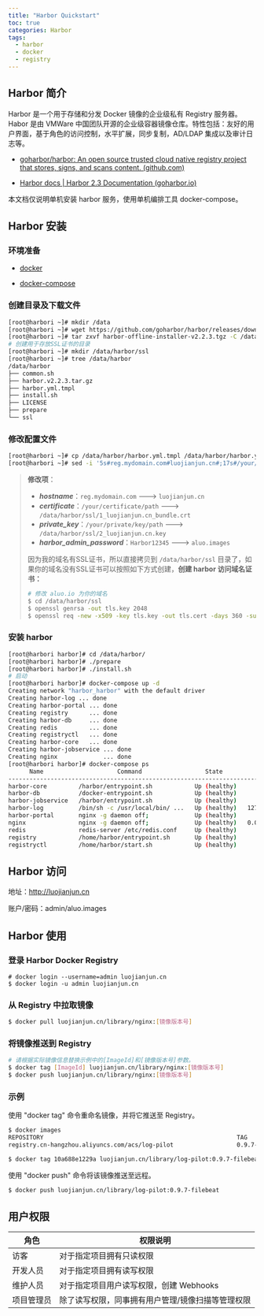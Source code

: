 ```yaml
---
title: "Harbor Quickstart"
toc: true
categories: Harbor
tags:
  - harbor
  - docker
  - registry
---
```


## Harbor 简介

Harbor 是一个用于存储和分发 Docker 镜像的企业级私有 Registry 服务器。Habor 是由 VMWare 中国团队开源的企业级容器镜像仓库。特性包括：友好的用户界面，基于角色的访问控制，水平扩展，同步复制，AD/LDAP 集成以及审计日志等。

- [goharbor/harbor: An open source trusted cloud native registry project that stores, signs, and scans content. (github.com)](https://github.com/goharbor/harbor/)

- [Harbor docs \| Harbor 2.3 Documentation (goharbor.io)](https://goharbor.io/docs/2.3.0/)

本文档仅说明单机安装 harbor 服务，使用单机编排工具 docker-compose。

## Harbor 安装

### 环境准备

* [docker](https://www.runoob.com/docker/centos-docker-install.html)

* [docker-compose](https://www.runoob.com/docker/docker-compose.html)

### 创建目录及下载文件

```bash
[root@harbori ~]# mkdir /data
[root@harbori ~]# wget https://github.com/goharbor/harbor/releases/download/v2.2.3/harbor-offline-installer-v2.2.3.tgz -P /data
[root@harbori ~]# tar zxvf harbor-offline-installer-v2.2.3.tgz -C /data
# 创建用于存放SSL证书的目录
[root@harbori ~]# mkdir /data/harbor/ssl
[root@harbori ~]# tree /data/harbor
/data/harbor
├── common.sh
├── harbor.v2.2.3.tar.gz
├── harbor.yml.tmpl
├── install.sh
├── LICENSE
├── prepare
└── ssl
```

### 修改配置文件

```bash
[root@harbori ~]# cp /data/harbor/harbor.yml.tmpl /data/harbor/harbor.yml
[root@harbori ~]# sed -i '5s#reg.mydomain.com#luojianjun.cn#;17s#/your/certificate/path#/data/harbor/ssl/1_luojianjun.cn_bundle.crt#;18s#/your/private/key/path#/data/harbor/ssl/2_luojianjun.cn.key#;34s#Harbor12345#aluo.images#' /data/harbor/harbor.yml
```

> **修改项**：
>
> - ***hostname***：`reg.mydomain.com` ---> `luojianjun.cn`
> - ***certificate***：`/your/certificate/path` ---> `/data/harbor/ssl/1_luojianjun.cn_bundle.crt`
> - ***private_key***：`/your/private/key/path` ---> `/data/harbor/ssl/2_luojianjun.cn.key`
> - ***harbor_admin_password***：`Harbor12345` ---> `aluo.images`
>
> 因为我的域名有SSL证书，所以直接拷贝到 `/data/harbor/ssl` 目录了，如果你的域名没有SSL证书可以按照如下方式创建，**创建 harbor 访问域名证书：**
>
> ```bash
> # 修改 aluo.io 为你的域名
> $ cd /data/harbor/ssl
> $ openssl genrsa -out tls.key 2048
> $ openssl req -new -x509 -key tls.key -out tls.cert -days 360 -subj /CN=*.aluo.io
> ```

### 安装 harbor

```bash
[root@harbori harbor]# cd /data/harbor/
[root@harbori harbor]# ./prepare
[root@harbori harbor]# ./install.sh
# 启动
[root@harbori harbor]# docker-compose up -d
Creating network "harbor_harbor" with the default driver
Creating harbor-log ... done
Creating harbor-portal ... done
Creating registry      ... done
Creating harbor-db     ... done
Creating redis         ... done
Creating registryctl   ... done
Creating harbor-core   ... done
Creating harbor-jobservice ... done
Creating nginx             ... done
[root@harbori harbor]# docker-compose ps
      Name                     Command                  State                                          Ports                                    
------------------------------------------------------------------------------------------------------------------------------------------------
harbor-core         /harbor/entrypoint.sh            Up (healthy)                                                                               
harbor-db           /docker-entrypoint.sh            Up (healthy)                                                                               
harbor-jobservice   /harbor/entrypoint.sh            Up (healthy)                                                                               
harbor-log          /bin/sh -c /usr/local/bin/ ...   Up (healthy)   127.0.0.1:1514->10514/tcp                                                   
harbor-portal       nginx -g daemon off;             Up (healthy)                                                                               
nginx               nginx -g daemon off;             Up (healthy)   0.0.0.0:80->8080/tcp,:::80->8080/tcp, 0.0.0.0:443->8443/tcp,:::443->8443/tcp
redis               redis-server /etc/redis.conf     Up (healthy)                                                                               
registry            /home/harbor/entrypoint.sh       Up (healthy)                                                                               
registryctl         /home/harbor/start.sh            Up (healthy)
```

## Harbor 访问

地址：http://luojianjun.cn

账户/密码：admin/aluo.images

## Harbor 使用

### 登录 Harbor Docker Registry

```shell
# docker login --username=admin luojianjun.cn
$ docker login -u admin luojianjun.cn
```

### 从 Registry 中拉取镜像

```bash
$ docker pull luojianjun.cn/library/nginx:[镜像版本号]
```

### 将镜像推送到 Registry

```bash
# 请根据实际镜像信息替换示例中的[ImageId]和[镜像版本号]参数。
$ docker tag [ImageId] luojianjun.cn/library/nginx:[镜像版本号]
$ docker push luojianjun.cn/library/nginx:[镜像版本号]
```

### 示例

使用 "docker tag" 命令重命名镜像，并将它推送至 Registry。

```bash
$ docker images
REPOSITORY                                                       TAG              IMAGE ID       CREATED        SIZE
registry.cn-hangzhou.aliyuncs.com/acs/log-pilot                  0.9.7-filebeat   10a688e1229a   2 years ago    119MB

$ docker tag 10a688e1229a luojianjun.cn/library/log-pilot:0.9.7-filebeat
```

使用 "docker push" 命令将该镜像推送至远程。

```bash
$ docker push luojianjun.cn/library/log-pilot:0.9.7-filebeat
```

## 用户权限

| 角色       | 权限说明                                          |
| ---------- | ------------------------------------------------- |
| 访客       | 对于指定项目拥有只读权限                          |
| 开发人员   | 对于指定项目拥有读写权限                          |
| 维护人员   | 对于指定项目用户读写权限，创建 Webhooks           |
| 项目管理员 | 除了读写权限，同事拥有用户管理/镜像扫描等管理权限 |

